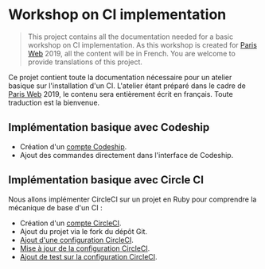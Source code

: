 # Workshop on CI implementation

> This project contains all the documentation needed for a basic workshop on CI
implementation. As this workshop is created for
[Paris Web](https://www.paris-web.fr/) 2019, all the content will be in French.
You are welcome to provide translations of this project.

Ce projet contient toute la documentation nécessaire pour un atelier basique sur
l'installation d'un CI. L'atelier étant préparé dans le cadre de
[Paris Web](https://www.paris-web.fr/) 2019, le contenu sera entièrement écrit
en français. Toute traduction est la bienvenue.

## Implémentation basique avec Codeship

- Création d'un [compte Codeship](https://codeship.com/).
- Ajout des commandes directement dans l'interface de Codeship.

## Implémentation basique avec Circle CI

Nous allons implémenter CircleCI sur un projet en Ruby pour comprendre la
mécanique de base d'un CI :

- Création d'un [compte CircleCI](https://circleci.com/).
- Ajout du projet via le fork du dépôt Git.
- [Ajout d'une configuration
  CircleCI](https://github.com/Ynote/workshop-ci/pull/2).
- [Mise à jour de la configuration
  CircleCI](https://github.com/Ynote/workshop-ci/pull/3).
- [Ajout de test sur la configuration
  CircleCI](https://github.com/Ynote/workshop-ci/pull/4).
